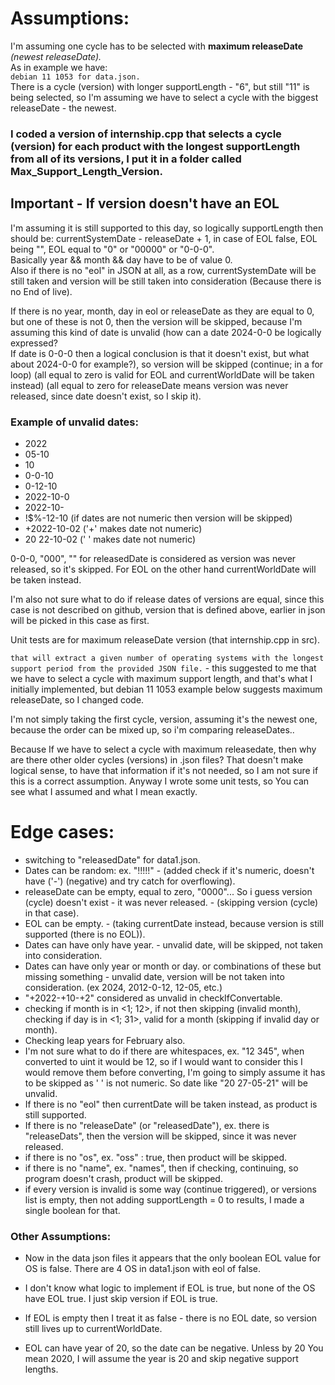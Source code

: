 # Assumptions: 

I'm assuming one cycle has to be selected with **maximum releaseDate** *(newest releaseDate).* <br/>
As in example we have: <br/>
`debian 11 1053 for data.json.` <br/>
There is a cycle (version) with longer supportLength - "6", but still "11" is being selected, so I'm assuming we have to select a cycle with the biggest releaseDate - the newest.

### I coded a version of internship.cpp that selects a cycle (version) for each product with the longest supportLength from all of its versions, I put it in a folder called Max_Support_Length_Version.

## Important - If version doesn't have an EOL ##
I'm assuming it is still supported to this day, so logically supportLength then should be: currentSystemDate - releaseDate + 1, in case of EOL false, EOL being "", EOL equal to "0" or "00000" or "0-0-0". <br/> 
Basically year && month && day have to be of value 0. <br/>
Also if there is no "eol" in JSON at all, as a row, currentSystemDate will be still taken and version will be still taken into consideration (Because there is no End of live). <br/>

If there is no year, month, day in eol or releaseDate as they are equal to 0, but one of these is not 0, then the version will be skipped, because I'm assuming this kind of date is unvalid (how can a date 2024-0-0 be logically expressed? <br/>
If date is 0-0-0 then a logical conclusion is that it doesn't exist, but what about 2024-0-0 for example?), so version will be skipped (continue; in a for loop) (all equal to zero is valid for EOL and currentWorldDate will be taken instead) (all equal to zero for releaseDate means version was never released, since date doesn't exist, so I skip it). <br/>

### Example of unvalid dates:

* 2022
* 05-10
* 10
* 0-0-10
* 0-12-10
* 2022-10-0
* 2022-10-
* !$%-12-10 (if dates are not numeric then version will be skipped)
* +2022-10-02 ('+' makes date not numeric)
* 20 22-10-02 (' ' makes date not numeric)

0-0-0, "000", "" for releasedDate is considered as version was never released, so it's skipped.
For EOL on the other hand currentWorldDate will be taken instead. 


I'm also not sure what to do if release dates of versions are equal, since this case is not described on github, version that is defined above, earlier in json will be picked in this case as first.

Unit tests are for maximum releaseDate version (that internship.cpp in src).

`that will extract a given number of operating systems with the longest support period from the provided JSON file.` -
this suggested to me that we have to select a cycle with maximum support length, and that's what I initially implemented, but debian 11 1053 example below suggests maximum releaseDate, so I changed code. <br/>


I'm not simply taking the first cycle, version, assuming it's the newest one, because the order can be mixed up, so i'm comparing releaseDates.. <br/>

Because If we have to select a cycle with maximum releasedate, then why are there other older cycles (versions) in .json files? That doesn't make logical sense, to have that information if it's not needed, so I am not sure if this is a correct assumption. Anyway I wrote some unit tests, so You can see what I assumed and what I mean exactly. <br/>

# Edge cases:

- switching to "releasedDate" for data1.json.
- Dates can be random: ex. "!!!!!" - (added check if it's numeric, doesn't have ('-') (negative) and try catch for overflowing).
- releaseDate can be empty, equal to zero, "0000"... So i guess version (cycle) doesn't exist - it was never released. - (skipping version (cycle) in that case).
- EOL can be empty. - (taking currentDate instead, because version is still supported (there is no EOL)).
- Dates can have only have year. - unvalid date, will be skipped, not taken into consideration.
- Dates can have only year or month or day. or combinations of these but missing something - unvalid date, version will be not taken into consideration. (ex 2024, 2012-0-12, 12-05, etc.)
- "+2022-+10-+2" considered as unvalid in checkIfConvertable.
- checking if month is in <1; 12>, if not then skipping (invalid month), checking if day is in <1; 31>, valid for a month (skipping if invalid day or month).
- Checking leap years for February also.
- I'm not sure what to do if there are whitespaces, ex. "12 345", when converted to uint it would be 12, so if I would want to consider this I would remove them before converting, I'm going to simply assume it has to be skipped as ' ' is not numeric. So date like "20 27-05-21" will be unvalid.
- If there is no "eol" then currentDate will be taken instead, as product is still supported.
- If there is no  "releaseDate" (or "releasedDate"), ex. there is "releaseDats", then the version will be skipped, since it was never released. 
- if there is no "os", ex. "oss" : true, then product will be skipped.
- if there is no "name", ex. "names", then if checking, continuing, so program doesn't crash, product will be skipped.
- if every version is invalid is some way (continue triggered), or versions list is empty, then not adding supportLength = 0 to results, I made a single boolean for that.

### Other Assumptions:

- Now in the data json files it appears that the only boolean EOL value for OS is false. There are 4 OS in data1.json with eol of false.
- I don't know what logic to implement if EOL is true, but none of the OS have EOL true. I just skip version if EOL is true.
          
- If EOL is empty then I treat it as false - there is no EOL date, so version still lives up to currentWorldDate.
- EOL can have year of 20, so the date can be negative. Unless by 20 You mean 2020, I will assume the year is 20 and skip negative support lengths.


